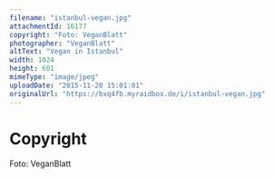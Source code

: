 ```yaml
---
filename: "istanbul-vegan.jpg"
attachmentId: 16177
copyright: "Foto: VeganBlatt"
photographer: "VeganBlatt"
altText: "Vegan in Istanbul"
width: 1024
height: 601
mimeType: "image/jpeg"
uploadDate: "2015-11-20 15:01:01"
originalUrl: "https://bxq4fb.myraidbox.de/i/istanbul-vegan.jpg"
---
```


# Copyright

Foto: VeganBlatt
